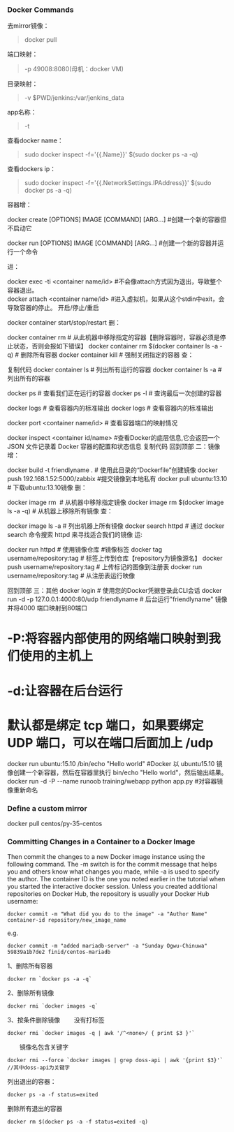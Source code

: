 
### Docker Commands

去mirror镜像：
>docker pull

端口映射：
>-p 49008:8080(母机：docker VM)

目录映射：
>-v $PWD/jenkins:/var/jenkins_data

app名称：
>-t 


查看docker name：

>sudo docker inspect -f='{{.Name}}' $(sudo docker ps -a -q)

查看dockers ip：

>sudo docker inspect -f='{{.NetworkSettings.IPAddress}}' $(sudo docker ps -a -q)

容器增：

docker create [OPTIONS] IMAGE [COMMAND] [ARG...]  #创建一个新的容器但不启动它

docker run [OPTIONS] IMAGE [COMMAND] [ARG...]  #创建一个新的容器并运行一个命令
 

进：

docker exec -ti <container name/id> #不会像attach方式因为退出，导致整个容器退出。          
docker attach  <container name/id> #进入虚拟机，如果从这个stdin中exit，会导致容器的停止。
开启/停止/重启

docker container  start/stop/restart   <hash> 
删：

docker container rm <hash> # 从此机器中移除指定的容器【删除容器时，容器必须是停止状态，否则会报如下错误】
docker container rm $(docker container ls -a -q) # 删除所有容器
docker container kill <hash> # 强制关闭指定的容器
查：

复制代码
docker container ls # 列出所有运行的容器
docker container ls -a # 列出所有的容器

docker ps # 查看我们正在运行的容器
docker ps -l # 查询最后一次创建的容器

docker logs <container id> # 查看容器内的标准输出
docker logs <container name> # 查看容器内的标准输出


docker port <container name/id> <port> # 查看容器端口的映射情况

docker inspect <container id/name> #查看Docker的底层信息,它会返回一个 JSON 文件记录着 Docker 容器的配置和状态信息
复制代码
回到顶部
二：镜像
增：

docker build -t friendlyname . # 使用此目录的“Dockerfile”创建镜像
docker push 192.168.1.52:5000/zabbix #提交镜像到本地私有
docker pull ubuntu:13.10 # 下载ubuntu:13.10镜像
删：

docker image rm <image id> # 从机器中移除指定镜像
docker image rm $(docker image ls -a -q) # 从机器上移除所有镜像
查：

docker image ls -a # 列出机器上所有镜像
docker search httpd # 通过 docker search 命令搜索 httpd 来寻找适合我们的镜像
运:

docker run httpd # 使用镜像仓库
#镜像标签
docker tag <image> username/repository:tag # 标签<image>上传到仓库【repository为镜像源名】
docker push username/repository:tag # 上传标记的图像到注册表
docker run username/repository:tag # 从注册表运行映像

回到顶部
三：其他
docker login # 使用您的Docker凭据登录此CLI会话
docker run -d -p 127.0.0.1:4000:80/udp friendlyname # 后台运行"friendlyname" 镜像并将4000 端口映射到80端口
# -P:将容器内部使用的网络端口映射到我们使用的主机上
# -d:让容器在后台运行
# 默认都是绑定 tcp 端口，如果要绑定 UDP 端口，可以在端口后面加上 /udp
docker run ubuntu:15.10 /bin/echo "Hello world" #Docker 以 ubuntu15.10 镜像创建一个新容器，然后在容器里执行 bin/echo "Hello world"，然后输出结果。
docker run -d -P --name runoob training/webapp python app.py #对容器镜像重新命名


### Define a custom mirror

docker pull centos/py-35-centos


### Committing Changes in a Container to a Docker Image

Then commit the changes to a new Docker image instance using the following command. The -m switch is for the commit message that helps you and others know what changes you made, while -a is used to specify the author. The container ID is the one you noted earlier in the tutorial when you started the interactive docker session. Unless you created additional repositories on Docker Hub, the repository is usually your Docker Hub username:

```
docker commit -m "What did you do to the image" -a "Author Name" container-id repository/new_image_name
```

e.g.

```
docker commit -m "added mariadb-server" -a "Sunday Ogwu-Chinuwa" 59839a1b7de2 finid/centos-mariadb
```


1、删除所有容器
```
docker rm `docker ps -a -q`
```
2、删除所有镜像
```
docker rmi `docker images -q`
```
3、按条件删除镜像
　　没有打标签
```
docker rmi `docker images -q | awk '/^<none>/ { print $3 }'`

```
　　镜像名包含关键字
```
docker rmi --force `docker images | grep doss-api | awk '{print $3}'`    
//其中doss-api为关键字
```

列出退出的容器：
```
docker ps -a -f status=exited

```
删除所有退出的容器
```
docker rm $(docker ps -a -f status=exited -q)

```